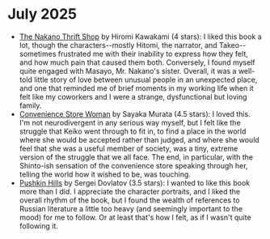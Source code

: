 # July 2025

* [The Nakano Thrift Shop](https://www.goodreads.com/book/show/32919876-the-nakano-thrift-shop) by Hiromi Kawakami (4 stars): I liked this book a lot, though the characters--mostly Hitomi, the narrator, and Takeo--sometimes frustrated me with their inability to express how they felt, and how much pain that caused them both. Conversely, I found myself quite engaged with Masayo, Mr. Nakano's sister. Overall, it was a well-told little story of love between unusual people in an unexpected place, and one that reminded me of brief moments in my working life when it felt like my coworkers and I were a strange, dysfunctional but loving family.
* [Convenience Store Woman](https://www.goodreads.com/book/show/36739755-convenience-store-woman) by Sayaka Murata (4.5 stars): I loved this. I'm not neurodivergent in any serious way myself, but I felt like the struggle that Keiko went through to fit in, to find a place in the world where she would be accepted rather than judged, and where she would feel that she was a useful member of society, was a tiny, extreme version of the struggle that we all face. The end, in particular, with the Shinto-ish sensation of the convenience store speaking through her, telling the world how it wished to be, was touching.
* [Pushkin Hills](https://www.goodreads.com/book/show/1052017.Pushkin_Hills) by Sergei Dovlatov (3.5 stars): I wanted to like this book more than I did. I appreciate the character portraits, and I liked the overall rhythm of the book, but I found the wealth of references to Russian literature a little too heavy (and seemingly important to the mood) for me to follow. Or at least that's how I felt, as if I wasn't quite following it.
